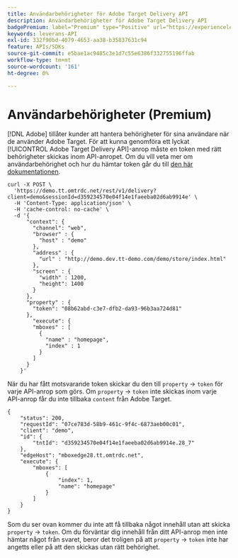 ```yaml
---
title: Användarbehörigheter för Adobe Target Delivery API
description: Användarbehörigheter för Adobe Target Delivery API
badgePremium: label="Premium" type="Positive" url="https://experienceleague.adobe.com/docs/target/using/introduction/intro.html?lang=en#premium newtab=true" tooltip="Se vad som ingår i Target Premium."
keywords: leverans-API
exl-id: 332f90bd-4079-4653-aa38-b35837631c94
feature: APIs/SDKs
source-git-commit: e5bae1ac9485c3e1d7c55e6386f332755196ffab
workflow-type: tm+mt
source-wordcount: '161'
ht-degree: 0%

---
```


# Användarbehörigheter (Premium)

[!DNL Adobe] tillåter kunder att hantera behörigheter för sina användare när de använder Adobe Target. För att kunna genomföra ett lyckat [!UICONTROL Adobe Target Delivery API]-anrop måste en token med rätt behörigheter skickas inom API-anropet. Om du vill veta mer om användarbehörighet och hur du hämtar token går du till [den här dokumentationen](https://experienceleague.adobe.com/docs/target/using/administer/manage-users/enterprise/properties-overview.html).

```
curl -X POST \
  'https://demo.tt.omtrdc.net/rest/v1/delivery?client=demo&sessionId=d359234570e04f14e1faeeba02d6ab9914e' \
  -H 'Content-Type: application/json' \
  -H 'cache-control: no-cache' \
  -d '{
      "context": {
        "channel": "web",
        "browser" : {
          "host" : "demo"
        },
        "address" : {
          "url" : "http://demo.dev.tt-demo.com/demo/store/index.html"
        },
        "screen" : {
          "width" : 1200,
          "height": 1400
        }
      },
      "property" : {
        "token": "08b62abd-c3e7-dfb2-da93-96b3aa724d81"
      },
        "execute": {
        "mboxes" : [
          {
            "name" : "homepage",
            "index" : 1
          }
        ]
      }
    }'
```

När du har fått motsvarande token skickar du den till `property` -> `token` för varje API-anrop som görs. Om `property` -> `token` inte skickas inom varje API-anrop får du inte tillbaka `content` från Adobe Target.

```
{
    "status": 200,
    "requestId": "07ce783d-58b9-461c-9f4c-6873aeb00c01",
    "client": "demo",
    "id": {
        "tntId": "d359234570e04f14e1faeeba02d6ab9914e.28_7"
    },
    "edgeHost": "mboxedge28.tt.omtrdc.net",
    "execute": {
        "mboxes": [
            {
                "index": 1,
                "name": "homepage"
            }
        ]
    }
}
```

Som du ser ovan kommer du inte att få tillbaka något innehåll utan att skicka `property` -> `token`. Om du förväntar dig innehåll från ditt API-anrop men inte hämtar något från svaret, beror det troligen på att `property` -> `token` inte har angetts eller på att den skickas utan rätt behörighet.
